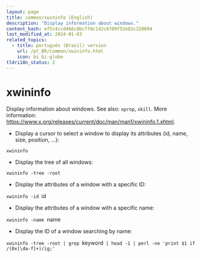 ```yaml
---
layout: page
title: common/xwininfo (English)
description: "Display information about windows."
content_hash: ef5c4ccd466c0bc7f8c142c6709f52e82c320094
last_modified_at: 2024-01-03
related_topics:
  - title: português (Brasil) version
    url: /pt_BR/common/xwininfo.html
    icon: bi bi-globe
tldri18n_status: 2
---
```

# xwininfo

Display information about windows.
See also: `xprop`, `xkill`.
More information: <https://www.x.org/releases/current/doc/man/man1/xwininfo.1.xhtml>.

- Display a cursor to select a window to display its attributes (id, name, size, position, ...):

`xwininfo`

- Display the tree of all windows:

`xwininfo -tree -root`

- Display the attributes of a window with a specific ID:

`xwininfo -id `<span class="tldr-var badge badge-pill bg-dark-lm bg-white-dm text-white-lm text-dark-dm font-weight-bold">id</span>

- Display the attributes of a window with a specific name:

`xwininfo -name `<span class="tldr-var badge badge-pill bg-dark-lm bg-white-dm text-white-lm text-dark-dm font-weight-bold">name</span>

- Display the ID of a window searching by name:

`xwininfo -tree -root | grep `<span class="tldr-var badge badge-pill bg-dark-lm bg-white-dm text-white-lm text-dark-dm font-weight-bold">keyword</span>` | head -1 | perl -ne 'print $1 if /(0x[\da-f]+)/ig;'`
